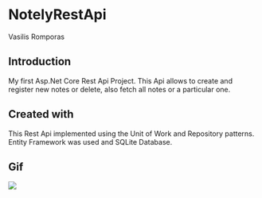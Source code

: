 # NotelyRestApi

Vasilis Romporas

## Introduction

My first Asp.Net Core Rest Api Project. This Api allows to create and register new notes or delete, also fetch all notes or a particular one.

## Created with

This Rest Api implemented using the Unit of  Work and Repository patterns. Entity Framework was used and SQLite Database.

## Gif

![](NotelyRestApi.gif)
